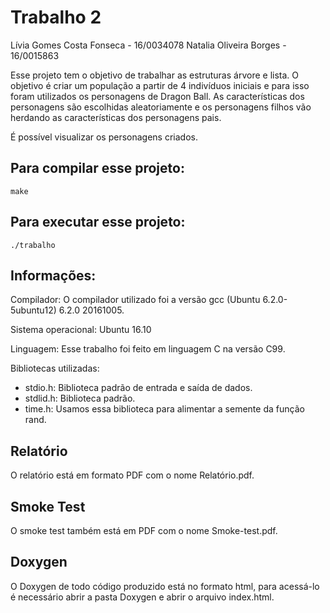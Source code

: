 # Trabalho 2

Lívia Gomes Costa Fonseca - 16/0034078
Natalia Oliveira Borges - 16/0015863

Esse projeto tem o objetivo de trabalhar as estruturas árvore e lista. O objetivo é criar um população a partir de 4 indivíduos iniciais e para isso foram utilizados os personagens de Dragon Ball. As características dos personagens são escolhidas aleatoriamente e os personagens filhos vão herdando as características dos personagens pais. 

É possível visualizar os personagens criados.

## Para compilar esse projeto: 

```
make
```

## Para executar esse projeto: 

```
./trabalho
```


## Informações:
Compilador: O compilador utilizado foi a versão gcc (Ubuntu 6.2.0-5ubuntu12) 6.2.0 20161005.

Sistema operacional: Ubuntu 16.10

Linguagem: Esse trabalho foi feito em linguagem C na versão C99.

Bibliotecas utilizadas:
* stdio.h: Biblioteca padrão de entrada e saída de dados.
* stdlid.h: Biblioteca padrão.
* time.h: Usamos essa biblioteca para alimentar a semente da função rand.

## Relatório

O relatório está em formato PDF com o nome Relatório.pdf.

## Smoke Test

O smoke test também está em PDF com o nome Smoke-test.pdf.
	
## Doxygen

O Doxygen de todo código produzido está no formato html, para acessá-lo é necessário abrir a pasta Doxygen e abrir o arquivo index.html. 